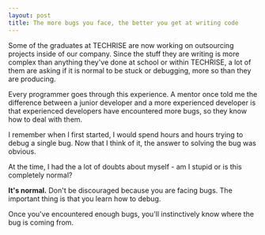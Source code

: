 ```yaml
---
layout: post
title: The more bugs you face, the better you get at writing code
---
```


Some of the graduates at TECHRISE are now working on outsourcing projects inside of our company. Since the stuff they are writing is more complex than anything they've done at school or within TECHRISE, a lot of them are asking if it is normal to be stuck or debugging, more so than they are producing.

Every programmer goes through this experience. 
A mentor once told me the difference between a junior developer and a more experienced developer is that experienced developers have encountered more bugs, so they know how to deal with them.

I remember when I first started, I would spend hours and hours trying to debug a single bug. Now that I think of it, the answer to solving the bug was obvious. 

At the time, I had the a lot of doubts about myself - am I stupid or is this completely normal?

**It's normal.** Don't be discouraged because you are facing bugs. The important thing is that you learn how to debug. 

Once you've encountered enough bugs, you'll instinctively know where the bug is coming from.